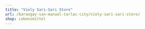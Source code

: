```yaml
---
title: "Violy Sari-Sari Store"
url: /barangay-san-manuel-tarlac-city/violy-sari-sari-store/
shop: Lebensmittel
---
```

